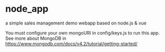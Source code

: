 # node_app
 a simple sales management demo webapp based on node.js & vue

You must configure your own mongoURI in config/keys.js to run this app.
See more about MongoDB in https://www.mongodb.com/docs/v4.2/tutorial/getting-started/
